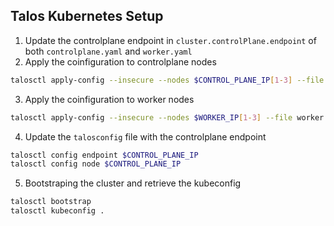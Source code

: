 ## Talos Kubernetes Setup

1. Update the controlplane endpoint in `cluster.controlPlane.endpoint` of both `controlplane.yaml` and `worker.yaml`
2. Apply the coinfiguration to controlplane nodes
```bash
talosctl apply-config --insecure --nodes $CONTROL_PLANE_IP[1-3] --file controlplane.yaml"
```

3. Apply the coinfiguration to worker nodes
```bash
talosctl apply-config --insecure --nodes $WORKER_IP[1-3] --file worker.yaml"
```

4. Update the `talosconfig` file with the controlplane endpoint
```bash
talosctl config endpoint $CONTROL_PLANE_IP
talosctl config node $CONTROL_PLANE_IP
```

5. Bootstraping the cluster and retrieve the kubeconfig
```bash
talosctl bootstrap
talosctl kubeconfig .
```
